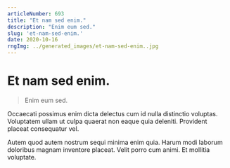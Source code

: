 ```yaml
---
articleNumber: 693
title: "Et nam sed enim."
description: "Enim eum sed."
slug: 'et-nam-sed-enim.'
date: 2020-10-16
rngImg: ../generated_images/et-nam-sed-enim..jpg
---
```


# Et nam sed enim.

> Enim eum sed.

Occaecati possimus enim dicta delectus cum id nulla distinctio voluptas. Voluptatem ullam ut culpa quaerat non eaque quia deleniti. Provident placeat consequatur vel.
 Autem quod autem nostrum sequi minima enim quia. Harum modi laborum doloribus magnam inventore placeat. Velit porro cum animi. Et mollitia voluptate.
